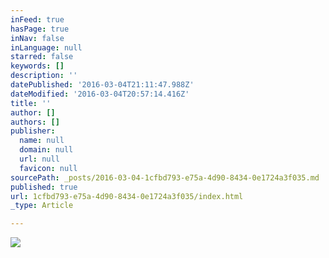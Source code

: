 ```yaml
---
inFeed: true
hasPage: true
inNav: false
inLanguage: null
starred: false
keywords: []
description: ''
datePublished: '2016-03-04T21:11:47.988Z'
dateModified: '2016-03-04T20:57:14.416Z'
title: ''
author: []
authors: []
publisher:
  name: null
  domain: null
  url: null
  favicon: null
sourcePath: _posts/2016-03-04-1cfbd793-e75a-4d90-8434-0e1724a3f035.md
published: true
url: 1cfbd793-e75a-4d90-8434-0e1724a3f035/index.html
_type: Article

---
```

![](https://the-grid-user-content.s3-us-west-2.amazonaws.com/ef79d27c-9b0d-4066-8177-38fcbea31574.jpg)